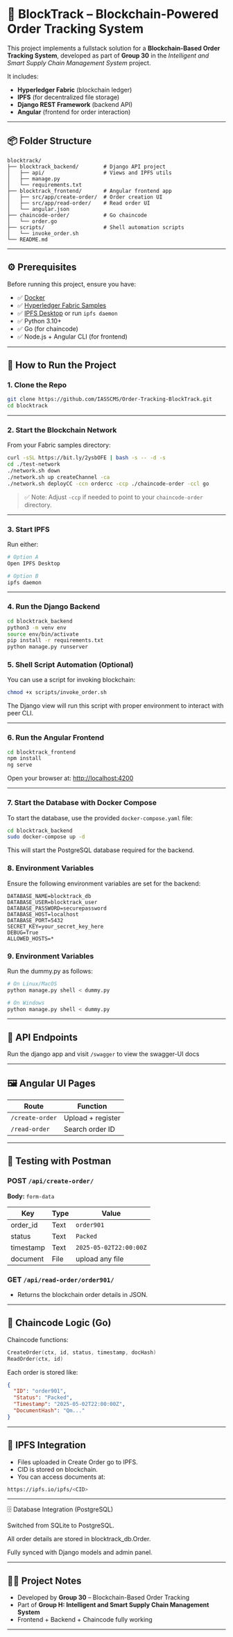 # 🔗 BlockTrack – Blockchain-Powered Order Tracking System

This project implements a fullstack solution for a **Blockchain-Based Order Tracking System**, developed as part of **Group 30** in the *Intelligent and Smart Supply Chain Management System* project.

It includes:

* **Hyperledger Fabric** (blockchain ledger)
* **IPFS** (for decentralized file storage)
* **Django REST Framework** (backend API)
* **Angular** (frontend for order interaction)

---

## 📦 Folder Structure

```
blocktrack/
├── blocktrack_backend/        # Django API project
│   ├── api/                   # Views and IPFS utils
│   ├── manage.py
│   └── requirements.txt
├── blocktrack_frontend/       # Angular frontend app
│   ├── src/app/create-order/  # Order creation UI
│   ├── src/app/read-order/    # Read order UI
│   └── angular.json
├── chaincode-order/           # Go chaincode
│   └── order.go
├── scripts/                   # Shell automation scripts
│   └── invoke_order.sh
└── README.md
```

---

## ⚙️ Prerequisites

Before running this project, ensure you have:

* ✅ [Docker](https://www.docker.com/)
* ✅ [Hyperledger Fabric Samples](https://hyperledger-fabric.readthedocs.io/en/latest/test_network.html)
* ✅ [IPFS Desktop](https://docs.ipfs.tech/install/ipfs-desktop/) or run `ipfs daemon`
* ✅ Python 3.10+
* ✅ Go (for chaincode)
* ✅ Node.js + Angular CLI (for frontend)

---

## 🚀 How to Run the Project

### 1. Clone the Repo
```bash
git clone https://github.com/IASSCMS/Order-Tracking-BlockTrack.git
cd blocktrack
```

---

### 2. Start the Blockchain Network
From your Fabric samples directory:
```bash
curl -sSL https://bit.ly/2ysbOFE | bash -s -- -d -s
cd ./test-network
./network.sh down
./network.sh up createChannel -ca
./network.sh deployCC -ccn ordercc -ccp ./chaincode-order -ccl go
```

> ✅ Note: Adjust `-ccp` if needed to point to your `chaincode-order` directory.

---

### 3. Start IPFS
Run either:
```bash
# Option A
Open IPFS Desktop

# Option B
ipfs daemon
```

---

### 4. Run the Django Backend
```bash
cd blocktrack_backend
python3 -m venv env
source env/bin/activate
pip install -r requirements.txt
python manage.py runserver
```

### 5. Shell Script Automation (Optional)
You can use a script for invoking blockchain:
```bash
chmod +x scripts/invoke_order.sh
```
The Django view will run this script with proper environment to interact with peer CLI.

---

### 6. Run the Angular Frontend
```bash
cd blocktrack_frontend
npm install
ng serve
```
Open your browser at: [http://localhost:4200](http://localhost:4200)

---

### 7. Start the Database with Docker Compose
To start the database, use the provided `docker-compose.yaml` file:
```bash
cd blocktrack_backend
sudo docker-compose up -d
```
This will start the PostgreSQL database required for the backend.

### 8. Environment Variables
Ensure the following environment variables are set for the backend:

```env
DATABASE_NAME=blocktrack_db
DATABASE_USER=blocktrack_user
DATABASE_PASSWORD=securepassword
DATABASE_HOST=localhost
DATABASE_PORT=5432
SECRET_KEY=your_secret_key_here
DEBUG=True
ALLOWED_HOSTS=*
```

### 9. Environment Variables
Run the dummy.py as follows:
```bash
# On Linux/MacOS
python manage.py shell < dummy.py

# On Windows
python manage.py shell < dummy.py
```

---

## 🔌 API Endpoints

Run the django app and visit `/swagger` to view the swagger-UI docs

---

## 🖼️ Angular UI Pages

| Route                  | Function           |
|------------------------|--------------------|
| `/create-order`        | Upload + register  |
| `/read-order`          | Search order ID    |

---

## 🧪 Testing with Postman

### POST `/api/create-order/`
**Body:** `form-data`

| Key       | Type | Value                  |
|-----------|------|------------------------|
| order_id  | Text | `order901`             |
| status    | Text | `Packed`               |
| timestamp | Text | `2025-05-02T22:00:00Z` |
| document  | File | upload any file        |

### GET `/api/read-order/order901/`
- Returns the blockchain order details in JSON.

---

## 🔧 Chaincode Logic (Go)

Chaincode functions:
```go
CreateOrder(ctx, id, status, timestamp, docHash)
ReadOrder(ctx, id)
```

Each order is stored like:
```json
{
  "ID": "order901",
  "Status": "Packed",
  "Timestamp": "2025-05-02T22:00:00Z",
  "DocumentHash": "Qm..."
}
```

---

## 📂 IPFS Integration
- Files uploaded in Create Order go to IPFS.
- CID is stored on blockchain.
- You can access documents at:
```bash
https://ipfs.io/ipfs/<CID>
```

---
🗄️ Database Integration (PostgreSQL)

Switched from SQLite to PostgreSQL.

All order details are stored in blocktrack_db.Order.

Fully synced with Django models and admin panel.

---

## 👨‍💼 Project Notes

- Developed by **Group 30** – Blockchain-Based Order Tracking
- Part of **Group H: Intelligent and Smart Supply Chain Management System**
- Frontend + Backend + Chaincode fully working

---




